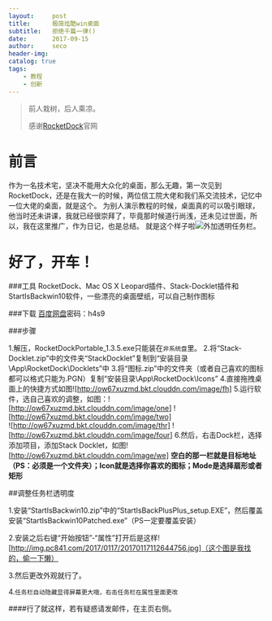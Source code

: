 ```yaml
---
layout:     post
title:      极简炫酷win桌面
subtitle:   拒绝千篇一律()
date:       2017-09-15
author:     seco
header-img: 
catalog: true
tags:
    - 教程
	- 创新
---
```


> 前人栽树，后人乘凉。
> 
> 感谢[RocketDock](https://rocketdock.com)官网

# 前言
作为一名技术宅，坚决不能用大众化的桌面，那么无趣，第一次见到RocketDock，还是在我大一的时候，两位信工院大佬和我们系交流技术，记忆中一位大佬的桌面，就是这个。
为别人演示教程的时候，桌面真的可以吸引眼球，他当时还未讲课，我就已经很崇拜了，毕竟那时候道行尚浅，还未见过世面，所以，我在这里推广，作为日记，也是总结。
就是这个样子啦![](http://ow67xuzmd.bkt.clouddn.com/image/desk)外加透明任务栏。
# 好了，开车！

###工具
RocketDock、Mac OS X Leopard插件、Stack-Docklet插件和StartIsBackwin10软件，一些漂亮的桌面壁纸，可以自己制作图标

###下载
[百度网盘](http://pan.baidu.com/s/1dF1Yvgl)密码：h4s9

###步骤

1.解压，RocketDockPortable_1.3.5.exe只能装在`非系统盘`里。
2.将“Stack-Docklet.zip”中的文件夹“StackDocklet”复制到“安装目录\App\RocketDock\Docklets”中
3.将“图标.zip”中的文件夹（或者自己喜欢的图标都可以格式只能为.PGN）复制“安装目录\App\RocketDock\Icons”
4.直接拖拽桌面上的快捷方式如图![http://ow67xuzmd.bkt.clouddn.com/image/fh]
5.运行软件，选自己喜欢的调整，如图：![http://ow67xuzmd.bkt.clouddn.com/image/one]    ![http://ow67xuzmd.bkt.clouddn.com/image/two]  
 ![http://ow67xuzmd.bkt.clouddn.com/image/thr]   ![http://ow67xuzmd.bkt.clouddn.com/image/four]
6.然后，右击Dock栏，选择添加项目，添加Stack Docklet，如图![http://ow67xuzmd.bkt.clouddn.com/image/we]
**空白的那一栏就是目标地址（PS：必须是一个文件夹）；Icon就是选择你喜欢的图标；Mode是选择扇形或者矩形**

##调整任务栏透明度

1.安装“StartIsBackwin10.zip”中的“StartIsBackPlusPlus_setup.EXE”，然后覆盖安装“StartIsBackwin10Patched.exe”（PS一定要覆盖安装）

2.安装之后右键“开始按钮”-“属性”打开后是这样![http://img.pc841.com/2017/0117/20170117112644756.jpg]（这个图是我找的，偷一下懒）

3.然后更改外观就行了。

4.`任务栏自动隐藏显得屏幕更大哦，右击任务栏在属性里面更改`

####行了就这样，若有疑惑请发邮件，在主页右侧。